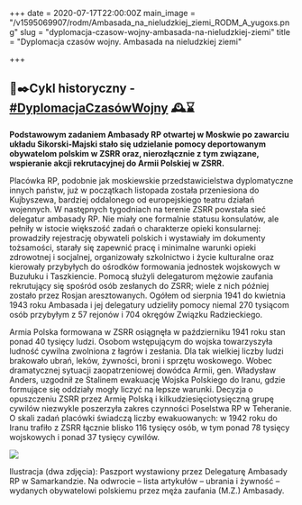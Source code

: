 +++
date = 2020-07-17T22:00:00Z
main_image = "/v1595069907/rodm/Ambasada_na_nieludzkiej_ziemi_RODM_A_yugoxs.png"
slug = "dyplomacja-czasow-wojny-ambasada-na-nieludzkiej-ziemi"
title = "Dyplomacja czasów wojny. Ambasada na nieludzkiej ziemi"

+++
## 📜✒️Cykl historyczny - [#DyplomacjaCzasówWojny](https://www.facebook.com/hashtag/dyplomacjaczas%C3%B3wwojny?source=feed_text&epa=HASHTAG&__xts__%5B0%5D=68.ARBGHv06gMDPAP6cd_qLlWcu3dciHV2_8SSgZBiyVLxZ_itchJhmv3nux0NGgK91KtHYU0Brr3ZXP7EknCFcfZXgOQVB75RYqTHjyUzma4tPbuyw7ehIuuq7ek6Wha37paxxhIQzuJij148U9QmX1sdAC4i7hCkVPRuWWuJRoCyF3oXkQVL_JeUvit877a4Ovcr_i1H1LiEm9bbb8QL7WQ-wrpsMVQMM9ihAm3Q5a7snfVklcesGPJCSx1X9aU5JeOSrL2ZnBlYeOgdgm7X77hFXV57IR6Z9gfVNhq9hLGfdJ_tDEod04DsaOt_ONRwmFxWCDygDH5aW9KfGvRAkJIc&__tn__=%2ANK-R) 🕰⌛️

**Podstawowym zadaniem Ambasady RP otwartej w Moskwie po zawarciu układu Sikorski-Majski stało się udzielanie pomocy deportowanym obywatelom polskim w ZSRR oraz, nierozłącznie z tym związane, wspieranie akcji rekrutacyjnej do Armii Polskiej w ZSRR.** 

Placówka RP, podobnie jak moskiewskie przedstawicielstwa dyplomatyczne innych państw, już w początkach listopada została przeniesiona do Kujbyszewa, bardziej oddalonego od europejskiego teatru działań wojennych. W następnych tygodniach na terenie ZSRR powstała sieć delegatur ambasady RP. Nie miały one formalnie statusu konsulatów, ale pełniły w istocie większość zadań o charakterze opieki konsularnej: prowadziły rejestrację obywateli polskich i wystawiały im dokumenty tożsamości, starały się zapewnić pracę i minimalne warunki opieki zdrowotnej i socjalnej, organizowały szkolnictwo i życie kulturalne oraz kierowały przybyłych do ośrodków formowania jednostek wojskowych w Buzułuku i Taszkiencie. Pomocą służyli delegaturom mężowie zaufania rekrutujący się spośród osób zesłanych do ZSRR; wiele z nich później zostało przez Rosjan aresztowanych. Ogółem od sierpnia 1941 do kwietnia 1943 roku Ambasada i jej delegatury udzieliły pomocy niemal 270 tysiącom osób przybyłym z 57 rejonów i 704 okręgów Związku Radzieckiego.

Armia Polska formowana w ZSRR osiągnęła w październiku 1941 roku stan ponad 40 tysięcy ludzi. Osobom wstępującym do wojska towarzyszyła ludność cywilna zwolniona z łagrów i zesłania. Dla tak wielkiej liczby ludzi brakowało ubrań, leków, żywności, broni i sprzętu woskowego. Wobec dramatycznej sytuacji zaopatrzeniowej dowódca Armii, gen. Władysław Anders, uzgodnił ze Stalinem ewakuację Wojska Polskiego do Iranu, gdzie formujące się oddziały mogły liczyć na lepsze warunki. Decyzja o opuszczeniu ZSRR przez Armię Polską i kilkudziesięciotysięczną grupę cywilów niezwykle poszerzyła zakres czynności Poselstwa RP w Teheranie. O skali zadań placówki świadczą liczby ewakuowanych: w 1942 roku do Iranu trafiło z ZSRR łącznie blisko 116 tysięcy osób, w tym ponad 78 tysięcy wojskowych i ponad 37 tysięcy cywilów.

![](https://res.cloudinary.com/inspro/image/upload/v1595070168/rodm/Ambasada_na_nieludzkiej_ziemi_B_lxpeqc.png)

Ilustracja (dwa zdjęcia): Paszport wystawiony przez Delegaturę Ambasady RP w Samarkandzie. Na odwrocie – lista artykułów – ubrania i żywność – wydanych obywatelowi polskiemu przez męża zaufania (M.Z.) Ambasady.